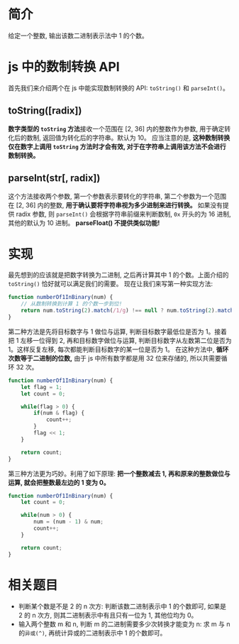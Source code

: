 # 简介
给定一个整数, 输出该数二进制表示法中 1 的个数。

# js 中的数制转换 API
首先我们来介绍两个在 js 中能实现数制转换的 API: `toString()` 和 `parseInt()`。

## toString([radix])
**数字类型的 `toString` 方法**接收一个范围在 [2, 36] 内的整数作为参数, 用于确定转化后的数制, 返回值为转化后的字符串。默认为 10。
应当注意的是, **这种数制转换仅在数字上调用 `toString` 方法时才会有效, 对于在字符串上调用该方法不会进行数制转换。**

## parseInt(str[, radix])
这个方法接收两个参数, 第一个参数表示要转化的字符串, 第二个参数为一个范围在 [2, 36] 内的整数, **用于确认要将字符串视为多少进制来进行转换。**
如果没有提供 radix 参数, 则 `parseInt()` 会根据字符串前缀来判断数制, `0x` 开头的为 16 进制, 其他的默认为 10 进制。
**parseFloat() 不提供类似功能!**

# 实现
最先想到的应该就是把数字转换为二进制, 之后再计算其中 1 的个数。上面介绍的 `toString()` 恰好就可以满足我们的需要。
现在让我们来写第一种实现方法:
```js
function numberOf1InBinary(num) {
    // 从数制转换到计算 1 的个数一步到位!
    return num.toString(2).match(/1/g) !== null ? num.toString(2).match(/1/g).length : 0;
}
```
第二种方法是先将目标数字与 1 做位与运算, 判断目标数字最低位是否为 1。接着把 1 左移一位得到 2, 再和目标数字做位与运算, 判断目标数字从左数第二位是否为 1。这样反复左移, 每次都能判断目标数字的某一位是否为 1。
在这种方法中, **循环次数等于二进制的位数,** 由于 js 中所有数字都是用 32 位来存储的, 所以共需要循环 32 次。
```js
function numberOf1InBinary(num) {
    let flag = 1;
    let count = 0;

    while(flag > 0) {
        if(num & flag) {
            count++;
        }
        flag << 1;
    }

    return count;
}
```
第三种方法更为巧妙。利用了如下原理: **把一个整数减去 1, 再和原来的整数做位与运算, 就会把整数最左边的 1 变为 0。**
```js
function numberOf1InBinary(num) {
    let count = 0;

    while(num > 0) {
        num = (num - 1) & num;
        count++;
    }

    return count;
}
```

# 相关题目
* 判断某个数是不是 2 的 n 次方: 判断该数二进制表示中 1 的个数即可, 如果是 2 的 n 次方, 则其二进制表示中有且只有一位为 1, 其他位均为 0。
* 输入两个整数 m 和 n, 判断 m 的二进制需要多少次转换才能变为 n: 求 m 与 n 的`异或(^)`, 再统计异或的二进制表示中 1 的个数即可。
